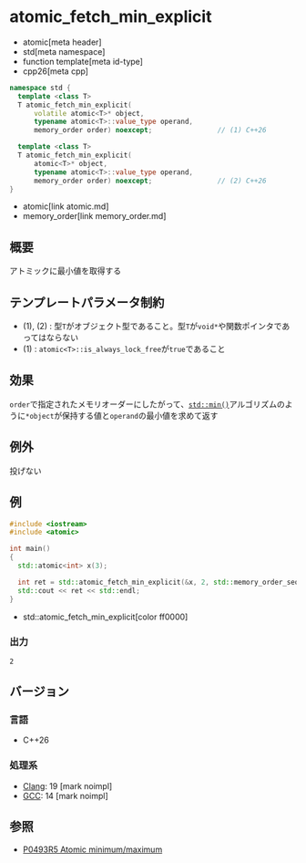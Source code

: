 # atomic_fetch_min_explicit
* atomic[meta header]
* std[meta namespace]
* function template[meta id-type]
* cpp26[meta cpp]

```cpp
namespace std {
  template <class T>
  T atomic_fetch_min_explicit(
      volatile atomic<T>* object,
      typename atomic<T>::value_type operand,
      memory_order order) noexcept;                // (1) C++26

  template <class T>
  T atomic_fetch_min_explicit(
      atomic<T>* object,
      typename atomic<T>::value_type operand,
      memory_order order) noexcept;                // (2) C++26
}
```
* atomic[link atomic.md]
* memory_order[link memory_order.md]

## 概要
アトミックに最小値を取得する


## テンプレートパラメータ制約
- (1), (2) : 型`T`がオブジェクト型であること。型`T`が`void*`や関数ポインタであってはならない
- (1) : `atomic<T>::is_always_lock_free`が`true`であること


## 効果
`order`で指定されたメモリオーダーにしたがって、[`std::min()`](/reference/algorithm/min.md)アルゴリズムのように`*object`が保持する値と`operand`の最小値を求めて返す


## 例外
投げない


## 例
```cpp example
#include <iostream>
#include <atomic>

int main()
{
  std::atomic<int> x(3);

  int ret = std::atomic_fetch_min_explicit(&x, 2, std::memory_order_seq_cst);
  std::cout << ret << std::endl;
}
```
* std::atomic_fetch_min_explicit[color ff0000]


### 出力
```
2
```

## バージョン
### 言語
- C++26

### 処理系
- [Clang](/implementation.md#clang): 19 [mark noimpl]
- [GCC](/implementation.md#gcc): 14 [mark noimpl]


## 参照
- [P0493R5 Atomic minimum/maximum](https://open-std.org/jtc1/sc22/wg21/docs/papers/2024/p0493r5.pdf)
